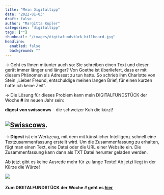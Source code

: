 ```yaml
---
title: "Mein Digitaltipp"
date: "2022-01-03"
draft: false
author: "Margitta Kupler"
categories: "digitaltipp"
tags: [""]
thumbnail: "/images/digitafundstück_billboard.jpg"
headline:
  enabled: false
  background: ""
---
```


→ Geht es Ihnen mitunter auch so: Sie schreiben einen Text und dieser gerät
immer länger und länger? Von Goethe ist überliefert, dass er mit diesem
Phänomen als Adressat zu tun hatte. So schrieb ihm Charlotte von Stein „Lieber
Freund, entschuldige meinen langen Brief, für einen kurzen hatte ich keine
Zeit“.

→ Die Lösung für dieses Problem kann mein DIGITALFUNDSTÜCK der Woche **#** im
neuen Jahr sein:

**digest von swisscows** – die schweizer Kuh die kürzt!

<!--more-->

## [![Swisscows](https://upload.wikimedia.org/wikipedia/commons/e/ec/Swisscows_logo.png)](https://swisscows.com/digest?culture=de&region=de-DE)**.**

→ **Digest** ist ein Werkzeug, mit dem mit künstlicher Intelligenz schnell
eine Textzusammenfassung erstellt wird. Um die Zusammenfassung zu erhalten,
fügt man einen Text, eine Datei oder die URL einer Website ein. Die
Zusammenfassung kann dann als TXT Datei herunter geladen werden.

Ab jetzt gibt es keine Ausrede mehr für zu lange Texte! Ab jetzt liegt in der
Kürze die Würze!

![](/images/digitafundstück_häuserwand.jpg)

#### Zum DIGITALFUNDSTÜCK der Woche **#** geht es [hier](https://swisscows.com/digest?culture=de&region=de-DE "DIGITALFUNDSTÜCK")


